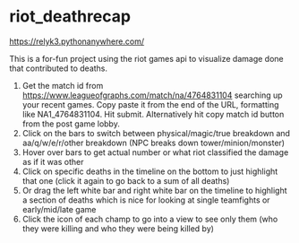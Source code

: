 # riot_deathrecap

https://relyk3.pythonanywhere.com/

This is a for-fun project using the riot games api to visualize damage done that contributed to deaths.

1. Get the match id from https://www.leagueofgraphs.com/match/na/4764831104 searching up your recent games. Copy paste it from the end of the URL, formatting like NA1_4764831104. Hit submit. Alternatively hit copy match id button from the post game lobby.
2. Click on the bars to switch between physical/magic/true breakdown and aa/q/w/e/r/other breakdown (NPC breaks down tower/minion/monster)
3. Hover over bars to get actual number or what riot classified the damage as if it was other
4. Click on specific deaths in the timeline on the bottom to just highlight that one (click it again to go back to a sum of all deaths)
5. Or drag the left white bar and right white bar on the timeline to highlight a section of deaths which is nice for looking at single teamfights or early/mid/late game
6. Click the icon of each champ to go into a view to see only them (who they were killing and who they were being killed by)
